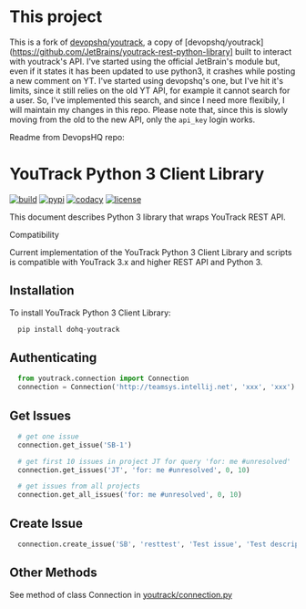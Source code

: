This project
============
This is a fork of [devopshq/youtrack](https://github.com/devopshq/youtrack), a copy of [devopshq/youtrack](https://github.com/JetBrains/youtrack-rest-python-library] built to interact with youtrack's API.
I've started using the official JetBrain's module but, even if it states it has been updated to use python3, it crashes while posting a new comment on YT. I've started using devopshq's one, but I've hit it's limits, since it still relies on the old YT API, for example it cannot search for a user.
So, I've implemented this search, and since I need more flexibily, I will maintain my changes in this repo.
Please note that, since this is slowly moving from the old to the new API, only the `api_key` login works.

Readme from DevopsHQ repo:

YouTrack Python 3 Client Library
================================

[![build](https://travis-ci.org/devopshq/youtrack.svg?branch=master)](https://travis-ci.org/devopshq/youtrack) [![pypi](https://img.shields.io/pypi/v/dohq-youtrack.svg)](https://pypi.python.org/pypi/dohq-youtrack) [![codacy](https://api.codacy.com/project/badge/Grade/9f6d2c74eb1a4d798b87bd05bed6ee21)](https://www.codacy.com/app/devopshq/youtrack) [![license](https://img.shields.io/pypi/l/dohq-youtrack.svg)](https://github.com/devopshq/youtrack/blob/master/LICENSE)

This document describes Python 3 library that wraps YouTrack REST API.

Compatibility

Current implementation of the YouTrack Python 3 Client Library and scripts is compatible with YouTrack 3.x and higher REST API and Python 3.

Installation
------------

To install YouTrack Python 3 Client Library:

```python
  pip install dohq-youtrack
```

Authenticating
--------------

```python
  from youtrack.connection import Connection
  connection = Connection('http://teamsys.intellij.net', 'xxx', 'xxx')
```

Get Issues
----------

```python
  # get one issue
  connection.get_issue('SB-1')
```

```python
  # get first 10 issues in project JT for query 'for: me #unresolved'
  connection.get_issues('JT', 'for: me #unresolved', 0, 10)

  # get issues from all projects
  connection.get_all_issues('for: me #unresolved', 0, 10)

```

Create Issue
------------

```python
  connection.create_issue('SB', 'resttest', 'Test issue', 'Test description', '2', 'Bug', 'First', 'Open', '', '', '')
```

Other Methods
-------------

See method of class Connection in [youtrack/connection.py](https://github.com/devopshq/youtrack/blob/master/youtrack/connection.py)

